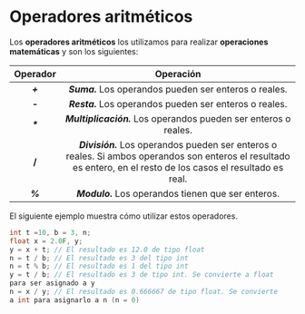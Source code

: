 # Operadores aritméticos


Los **operadores aritméticos** los utilizamos para realizar **operaciones matemáticas** y son los siguientes:

Operador	|	Operación 
:------------: 	|	:-----------:
***+***        |    ***Suma.***  Los operandos pueden ser enteros o reales. 	
***-***         |    ***Resta.*** Los operandos pueden ser enteros o reales.
___*___                   |      ***Multiplicación.***   Los operandos pueden ser enteros o reales.
**/**            |  ***División.*** Los operandos pueden ser enteros o reales. Si ambos operandos son enteros el resultado es entero, en el resto de los casos el resultado es real.
***%***       | ***Modulo.*** Los operandos tienen que ser enteros.

El siguiente ejemplo muestra cómo utilizar estos operadores.
```c
int t =10, b = 3, n;
float x = 2.0F, y;
y = x + t; // El resultado es 12.0 de tipo float
n = t / b; // El resultado es 3 del tipo int
n = t % b; // El resultado es 1 del tipo int
y = t / b; // El resultado es 3 de tipo int. Se convierte a float
para ser asignado a y
n = x / y; // El resultado es 0.666667 de tipo float. Se convierte
a int para asignarlo a n (n = 0)
```
<!--stackedit_data:
eyJoaXN0b3J5IjpbLTEwODkzNTI5NTIsMTY3MTM4Mzk0OCwxMT
kwODA1NDg0XX0=
-->
